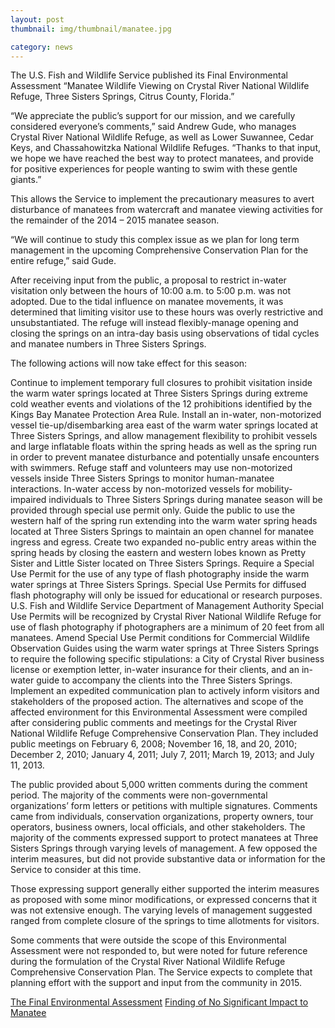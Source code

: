 ```yaml
---
layout: post
thumbnail: img/thumbnail/manatee.jpg

category: news
---
```


The U.S. Fish and Wildlife Service published its Final Environmental Assessment “Manatee Wildlife Viewing on Crystal River National Wildlife Refuge, Three Sisters Springs, Citrus County, Florida.”

“We appreciate the public’s support for our mission, and we carefully considered everyone’s comments,” said Andrew Gude, who manages Crystal River National Wildlife Refuge, as well as Lower Suwannee, Cedar Keys, and Chassahowitzka National Wildlife Refuges. “Thanks to that input, we hope we have reached the best way to protect manatees, and provide for positive experiences for people wanting to swim with these gentle giants.”

This allows the Service to implement the precautionary measures to avert disturbance of manatees from watercraft and manatee viewing activities for the remainder of the 2014 – 2015 manatee season.

“We will continue to study this complex issue as we plan for long term management in the upcoming Comprehensive Conservation Plan for the entire refuge,” said Gude.

After receiving input from the public, a proposal to restrict in-water visitation only between the hours of 10:00 a.m. to 5:00 p.m. was not adopted.  Due to the tidal influence on manatee movements, it was determined that limiting visitor use to these hours was overly restrictive and unsubstantiated.  The refuge will instead flexibly-manage opening and closing the springs on an intra-day basis using observations of tidal cycles and manatee numbers in Three Sisters Springs.

The following actions will now take effect for this season:

Continue to implement temporary full closures to prohibit visitation inside the warm water springs located at Three Sisters Springs during extreme cold weather events and violations of the 12 prohibitions identified by the Kings Bay Manatee Protection Area Rule.
Install an in-water, non-motorized vessel tie-up/disembarking area east of the warm water springs located at Three Sisters Springs, and allow management flexibility to prohibit vessels and large inflatable floats within the spring heads as well as the spring run in order to prevent manatee disturbance and potentially unsafe encounters with swimmers. Refuge staff and volunteers may use non-motorized vessels inside Three Sisters Springs to monitor human-manatee interactions. In-water access by non-motorized vessels for mobility-impaired individuals to Three Sisters Springs during manatee season will be provided through special use permit only. 
Guide the public to use the western half of the spring run extending into the warm water spring heads located at Three Sisters Springs to maintain an open channel for manatee ingress and egress.
Create two expanded no-public entry areas within the spring heads by closing the eastern and western lobes known as Pretty Sister and Little Sister located on Three Sisters Springs.
Require a Special Use Permit for the use of any type of flash photography inside the warm water springs at Three Sisters Springs.  Special Use Permits for diffused flash photography will only be issued for educational or research purposes. U.S. Fish and Wildlife Service Department of Management Authority Special Use Permits will be recognized by Crystal River National Wildlife Refuge for use of flash photography if photographers are a minimum of 20 feet from all manatees.
Amend Special Use Permit conditions for Commercial Wildlife Observation Guides using the warm water springs at Three Sisters Springs to require the following specific stipulations: a City of Crystal River business license or exemption letter, in-water insurance for their clients, and an in-water guide to accompany the clients into the Three Sisters Springs.
Implement an expedited communication plan to actively inform visitors and stakeholders of the proposed action.
The alternatives and scope of the affected environment for this Environmental Assessment were compiled after considering public comments and meetings for the Crystal River National Wildlife Refuge Comprehensive Conservation Plan.  They included public meetings on February 6, 2008; November 16, 18, and 20, 2010; December 2, 2010; January 4, 2011; July 7, 2011; March 19, 2013; and July 11, 2013. 

The public provided about 5,000 written comments during the comment period.  The majority of the comments were non-governmental organizations’ form letters or petitions with multiple signatures.  Comments came from individuals, conservation organizations, property owners, tour operators, business owners, local officials, and other stakeholders.  The majority of the comments expressed support to protect manatees at Three Sisters Springs through varying levels of management.  A few opposed the interim measures, but did not provide substantive data or information for the Service to consider at this time.

Those expressing support generally either supported the interim measures as proposed with some minor modifications, or expressed concerns that it was not extensive enough.  The varying levels of management suggested ranged from complete closure of the springs to time allotments for visitors.  

Some comments that were outside the scope of this Environmental Assessment were not responded to, but were noted for future reference during the formulation of the Crystal River National Wildlife Refuge Comprehensive Conservation Plan.   The Service expects to complete that planning effort with the support and input from the community in 2015.

[The Final Environmental Assessment](http://fws.gov/southeast/news/pdf/SignedManateeEnvironmentalAssessment.pdf)
[Finding of No Significant Impact to Manatee](http://fws.gov/southeast/news/pdf/SignedFindingOfNoSignificantImpactManatee.pdf)
